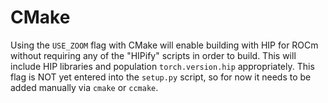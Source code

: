 # CMake

Using the `USE_ZOOM` flag with CMake will enable building with HIP for ROCm without requiring any of the "HIPify" scripts in order to build. This will include HIP libraries and population `torch.version.hip` appropriately. This flag is NOT yet entered into the `setup.py` script, so for now it needs to be added manually via `cmake` or `ccmake`.